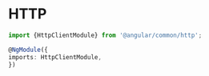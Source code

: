 # HTTP

```typescript
import {HttpClientModule} from '@angular/common/http';

@NgModule({
imports: HttpClientModule,
})
```

